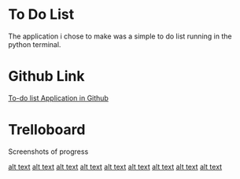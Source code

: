 # To Do List 

The application i chose to make was a simple to do list running in the python terminal.

# Github Link

[To-do list Application in Github](https://github.com/Preedie/T1A3_TerminalApp.git)

# Trelloboard

Screenshots of progress

[alt text](./TrelloboardPics/Trelloboard1.png)
[alt text](./TrelloboardPics/Trelloboard2%20Login-Create.png)
[alt text](./TrelloboardPics/Trelloboard3%20mainmenu-selection.png)
[alt text](./TrelloboardPics/Trelloboard4.png)
[alt text](./TrelloboardPics/Trelloboard5.png)
[alt text](./TrelloboardPics/Trelloboard6.png)
[alt text](./TrelloboardPics/Trelloboard7.png)
[alt text](./TrelloboardPics/Trelloboard8.png)
[alt text](./TrelloboardPics/Trelloboard9.png)
